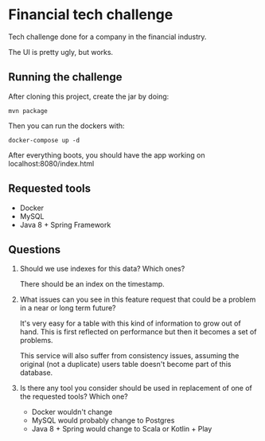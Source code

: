 # Financial tech challenge

Tech challenge done for a company in the financial industry.

The UI is pretty ugly, but works.

## Running the challenge

After cloning this project, create the jar by doing:

```
mvn package
```

Then you can run the dockers with:

```
docker-compose up -d
````

After everything boots, you should have the app working on localhost:8080/index.html

## Requested tools
* Docker
* MySQL
* Java 8 + Spring Framework

## Questions

1. Should we use indexes for this data? Which ones?

    There should be an index on the timestamp.

1. What issues can you see in this feature request that could be a problem in a near or long term future?

    It's very easy for a table with this kind of information to grow out of hand. This is first reflected on performance
    but then it becomes a set of problems.

    This service will also suffer from consistency issues, assuming the original (not a duplicate) users table doesn't
    become part of this database.

1. Is there any tool you consider should be used in replacement of one of the requested tools? Which one?

    * Docker wouldn't change
    * MySQL would probably change to Postgres
    * Java 8 + Spring would change to Scala or Kotlin + Play